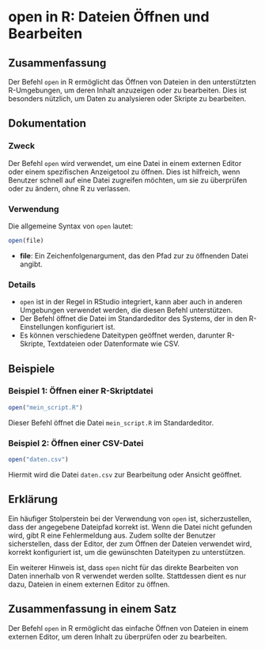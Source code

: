 <!--
Meta Description: # open in R: Dateien Öffnen und Bearbeiten ## Zusammenfassung Der Befehl `open` in R ermöglicht das Öffnen von Dateien in den unterstützten R-Umgebung...
Meta Keywords: der, open, öffnen, ist, datei
-->

# open in R: Dateien Öffnen und Bearbeiten

## Zusammenfassung
Der Befehl `open` in R ermöglicht das Öffnen von Dateien in den unterstützten R-Umgebungen, um deren Inhalt anzuzeigen oder zu bearbeiten. Dies ist besonders nützlich, um Daten zu analysieren oder Skripte zu bearbeiten.

## Dokumentation
### Zweck
Der Befehl `open` wird verwendet, um eine Datei in einem externen Editor oder einem spezifischen Anzeigetool zu öffnen. Dies ist hilfreich, wenn Benutzer schnell auf eine Datei zugreifen möchten, um sie zu überprüfen oder zu ändern, ohne R zu verlassen.

### Verwendung
Die allgemeine Syntax von `open` lautet:
```R
open(file)
```
- **file**: Ein Zeichenfolgenargument, das den Pfad zur zu öffnenden Datei angibt.

### Details
- `open` ist in der Regel in RStudio integriert, kann aber auch in anderen Umgebungen verwendet werden, die diesen Befehl unterstützen.
- Der Befehl öffnet die Datei im Standardeditor des Systems, der in den R-Einstellungen konfiguriert ist.
- Es können verschiedene Dateitypen geöffnet werden, darunter R-Skripte, Textdateien oder Datenformate wie CSV.

## Beispiele
### Beispiel 1: Öffnen einer R-Skriptdatei
```R
open("mein_script.R")
```
Dieser Befehl öffnet die Datei `mein_script.R` im Standardeditor.

### Beispiel 2: Öffnen einer CSV-Datei
```R
open("daten.csv")
```
Hiermit wird die Datei `daten.csv` zur Bearbeitung oder Ansicht geöffnet.

## Erklärung
Ein häufiger Stolperstein bei der Verwendung von `open` ist, sicherzustellen, dass der angegebene Dateipfad korrekt ist. Wenn die Datei nicht gefunden wird, gibt R eine Fehlermeldung aus. Zudem sollte der Benutzer sicherstellen, dass der Editor, der zum Öffnen der Dateien verwendet wird, korrekt konfiguriert ist, um die gewünschten Dateitypen zu unterstützen.

Ein weiterer Hinweis ist, dass `open` nicht für das direkte Bearbeiten von Daten innerhalb von R verwendet werden sollte. Stattdessen dient es nur dazu, Dateien in einem externen Editor zu öffnen.

## Zusammenfassung in einem Satz
Der Befehl `open` in R ermöglicht das einfache Öffnen von Dateien in einem externen Editor, um deren Inhalt zu überprüfen oder zu bearbeiten.